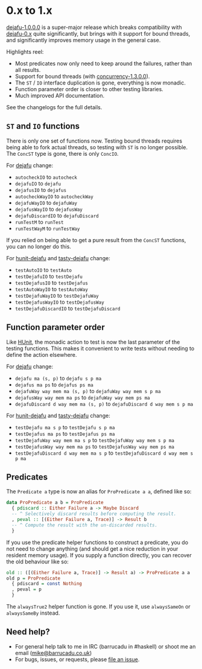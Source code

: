 0.x to 1.x
==========

[dejafu-1.0.0.0][] is a super-major release which breaks compatibility with
[dejafu-0.x][] quite significantly, but brings with it support for bound
threads, and significantly improves memory usage in the general case.

Highlights reel:

- Most predicates now only need to keep around the failures, rather than all
  results.
- Support for bound threads (with [concurrency-1.3.0.0][]).
- The `ST` / `IO` interface duplication is gone, everything is now monadic.
- Function parameter order is closer to other testing libraries.
- Much improved API documentation.

See the changelogs for the full details.


`ST` and `IO` functions
-----------------------

There is only one set of functions now.  Testing bound threads requires being
able to fork actual threads, so testing with `ST` is no longer possible.  The
`ConcST` type is gone, there is only `ConcIO`.

For [dejafu][] change:

- `autocheckIO` to `autocheck`
- `dejafuIO` to `dejafu`
- `dejafusIO` to `dejafus`
- `autocheckWayIO` to `autocheckWay`
- `dejafuWayIO` to `dejafuWay`
- `dejafusWayIO` to `dejafusWay`
- `dejafuDiscardIO` to `dejafuDiscard`
- `runTestM` to `runTest`
- `runTestWayM` to `runTestWay`

If you relied on being able to get a pure result from the `ConcST` functions,
you can no longer do this.

For [hunit-dejafu][] and [tasty-dejafu][] change:

- `testAutoIO` to `testAuto`
- `testDejafuIO` to `testDejafu`
- `testDejafusIO` to `testDejafus`
- `testAutoWayIO` to `testAutoWay`
- `testDejafuWayIO` to `testDejafuWay`
- `testDejafusWayIO` to `testDejafusWay`
- `testDejafuDiscardIO` to `testDejafuDiscard`


Function parameter order
------------------------

Like [HUnit][], the monadic action to test is now the last parameter of the
testing functions.  This makes it convenient to write tests without needing to
define the action elsewhere.

For [dejafu][] change:

- `dejafu ma (s, p)` to `dejafu s p ma`
- `dejafus ma ps` to `dejafus ps ma`
- `dejafuWay way mem ma (s, p)` to `dejafuWay way mem s p ma`
- `dejafusWay way mem ma ps` to `dejafuWay way mem ps ma`
- `dejafuDiscard d way mem ma (s, p)` to `dejafuDiscard d way mem s p ma`

For [hunit-dejafu][] and [tasty-dejafu][] change:

- `testDejafu ma s p` to `testDejafu s p ma`
- `testDejafus ma ps` to `testDejafus ps ma`
- `testDejafuWay way mem ma s p` to `testDejafuWay way mem s p ma`
- `testDejafusWay way mem ma ps` to `testDejafusWay way mem ps ma`
- `testDejafuDiscard d way mem ma s p` to `testDejafuDiscard d way mem s p ma`


Predicates
----------

The `Predicate a` type is now an alias for `ProPredicate a a`, defined like so:

```haskell
data ProPredicate a b = ProPredicate
  { pdiscard :: Either Failure a -> Maybe Discard
  -- ^ Selectively discard results before computing the result.
  , peval :: [(Either Failure a, Trace)] -> Result b
  -- ^ Compute the result with the un-discarded results.
  }
```

If you use the predicate helper functions to construct a predicate, you do not
need to change anything (and should get a nice reduction in your resident memory
usage).  If you supply a function directly, you can recover the old behaviour
like so:

```haskell
old :: ([(Either Failure a, Trace)] -> Result a) -> ProPredicate a a
old p = ProPredicate
  { pdiscard = const Nothing
  , peval = p
  }
```

The `alwaysTrue2` helper function is gone.  If you use it, use `alwaysSameOn` or
`alwaysSameBy` instead.


Need help?
----------

- For general help talk to me in IRC (barrucadu in #haskell) or shoot me an
  email (mike@barrucadu.co.uk)
- For bugs, issues, or requests, please [file an issue][].

[dejafu-1.0.0.0]: https://hackage.haskell.org/package/dejafu-1.0.0.0
[dejafu-0.x]: https://hackage.haskell.org/package/dejafu-0.9.1.1
[concurrency-1.3.0.0]: https://hackage.haskell.org/package/concurrency-1.3.0.0
[dejafu]: https://hackage.haskell.org/package/dejafu
[hunit-dejafu]: https://hackage.haskell.org/package/hunit-dejafu
[tasty-dejafu]: https://hackage.haskell.org/package/tasty-dejafu
[HUnit]: https://hackage.haskell.org/package/HUnit
[file an issue]: https://github.com/barrucadu/dejafu/issues/
